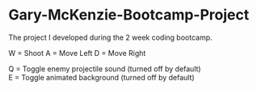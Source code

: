 # Gary-McKenzie-Bootcamp-Project
The project I developed during the 2 week coding bootcamp.

W = Shoot     A = Move Left     D = Move Right          

Q = Toggle enemy projectile sound (turned off by default)                           
E = Toggle animated background (turned off by default)
